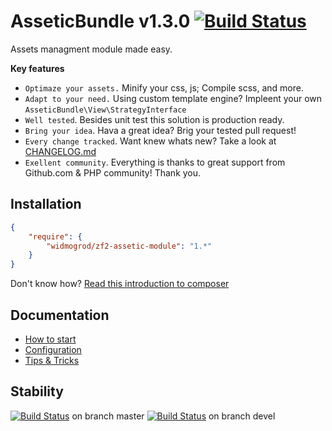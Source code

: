 # AsseticBundle v1.3.0 [![Build Status](https://travis-ci.org/widmogrod/zf2-assetic-module.png?branch=master)](https://travis-ci.org/widmogrod/zf2-assetic-module)
Assets managment module made easy.

**Key features**

  * `Optimaze your assets.` Minify your css, js; Compile scss, and more.
  * `Adapt to your need.` Using custom template engine? Impleent your own `AsseticBundle\View\StrategyInterface`
  * `Well tested`. Besides unit test this solution is production ready.
  * `Bring your idea`. Hava a great idea? Brig your tested pull request!
  * `Every change tracked`. Want knew whats new? Take a look at [CHANGELOG.md](https://github.com/widmogrod/zf2-assetic-module/blob/master/CHANGELOG.md)
  * `Exellent community`. Everything is thanks to great support from Github.com & PHP community! Thank you.


## Installation

``` json
{
    "require": {
        "widmogrod/zf2-assetic-module": "1.*"
    }
}
```

Don't know how? [Read this introduction to composer](http://getcomposer.org/doc/00-intro.md#introduction)

## Documentation

  * [How to start](https://github.com/widmogrod/zf2-assetic-module/blob/master/docs/howto.md)
  * [Configuration](https://github.com/widmogrod/zf2-assetic-module/blob/master/docs/config.md)
  * [Tips & Tricks](https://github.com/widmogrod/zf2-assetic-module/blob/master/docs/tips.md)

## Stability

[![Build Status](https://travis-ci.org/widmogrod/zf2-assetic-module.png?branch=master)](https://travis-ci.org/widmogrod/zf2-assetic-module)  on branch master
[![Build Status](https://travis-ci.org/widmogrod/zf2-assetic-module.png?branch=devel)](https://travis-ci.org/widmogrod/zf2-assetic-module)  on branch devel